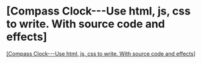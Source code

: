 # [Compass Clock---Use html, js, css to write. With source code and effects]
[[Compass Clock---Use html, js, css to write. With source code and effects]](https://aiwithcloud.com/2022/09/16/compass_clock___use_html_js_css_to_write-_with_source_code_and_effects/)